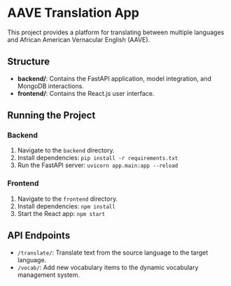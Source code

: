 # AAVE Translation App

This project provides a platform for translating between multiple languages and African American Vernacular English (AAVE).

## Structure

- **backend/**: Contains the FastAPI application, model integration, and MongoDB interactions.
- **frontend/**: Contains the React.js user interface.

## Running the Project

### Backend

1. Navigate to the `backend` directory.
2. Install dependencies: `pip install -r requirements.txt`
3. Run the FastAPI server: `uvicorn app.main:app --reload`

### Frontend

1. Navigate to the `frontend` directory.
2. Install dependencies: `npm install`
3. Start the React app: `npm start`

## API Endpoints

- `/translate/`: Translate text from the source language to the target language.
- `/vocab/`: Add new vocabulary items to the dynamic vocabulary management system.
